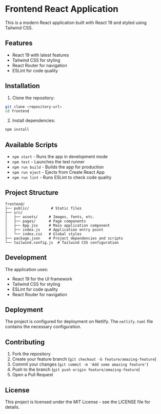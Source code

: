 # Frontend React Application

This is a modern React application built with React 19 and styled using Tailwind CSS.

## Features

- React 19 with latest features
- Tailwind CSS for styling
- React Router for navigation
- ESLint for code quality


## Installation

1. Clone the repository:
```bash
git clone <repository-url>
cd frontend
```

2. Install dependencies:
```bash
npm install
```

## Available Scripts

- `npm start` - Runs the app in development mode
- `npm test` - Launches the test runner
- `npm run build` - Builds the app for production
- `npm run eject` - Ejects from Create React App
- `npm run lint` - Runs ESLint to check code quality

## Project Structure

```
frontend/
├── public/          # Static files
├── src/
│   ├── assets/     # Images, fonts, etc.
│   ├── pages/      # Page components
│   ├── App.jsx     # Main application component
│   ├── index.js    # Application entry point
│   └── index.css   # Global styles
├── package.json    # Project dependencies and scripts
└── tailwind.config.js  # Tailwind CSS configuration
```

## Development

The application uses:
- React 19 for the UI framework
- Tailwind CSS for styling
- ESLint for code quality
- React Router for navigation

## Deployment

The project is configured for deployment on Netlify. The `netlify.toml` file contains the necessary configuration.

## Contributing

1. Fork the repository
2. Create your feature branch (`git checkout -b feature/amazing-feature`)
3. Commit your changes (`git commit -m 'Add some amazing feature'`)
4. Push to the branch (`git push origin feature/amazing-feature`)
5. Open a Pull Request

## License

This project is licensed under the MIT License - see the LICENSE file for details.
#
